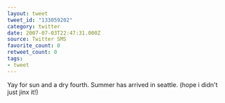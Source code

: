 ```yaml
---
layout: tweet
tweet_id: "133059202"
category: twitter
date: 2007-07-03T22:47:31.000Z
source: Twitter SMS
favorite_count: 0
retweet_count: 0
tags:
- tweet
---
```


Yay for sun and a dry fourth. Summer has arrived in seattle. (hope i didn't just jinx it!)
